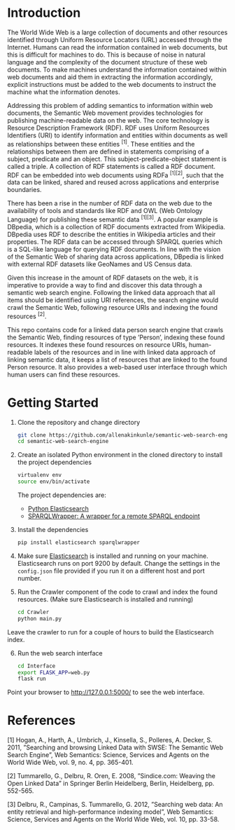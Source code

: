 # Introduction
The World Wide Web is a large collection of documents and other resources identified through Uniform Resource Locators (URL) accessed through the Internet. Humans can read the information contained in web documents, but this is difficult for machines to do. This is because of noise in natural language and the complexity of the document structure of these web documents. To make machines understand the information contained within web documents and aid them in extracting the information accordingly, explicit instructions must be added to the web documents to instruct the machine what the information denotes.

Addressing this problem of adding semantics to information within web documents, the Semantic Web movement provides technologies for publishing machine-readable data on the web. The core technology is Resource Description Framework (RDF). RDF uses Uniform Resources Identifiers (URI) to identify information and entities within documents as well as relationships between these entities <sup>[1]</sup>. These entities and the relationships between them are defined in statements comprising of a subject, predicate and an object. This subject-predicate-object statement is called a triple. A collection of RDF statements is called a RDF document. RDF can be embedded into web documents using RDFa <sup>[1][2]</sup>, such that the data can be linked, shared and reused across applications and enterprise boundaries.

There has been a rise in the number of RDF data on the web due to the availability of tools and standards like RDF and OWL (Web Ontology Language) for publishing these semantic data <sup>[1][3]</sup>. A popular example is DBpedia, which is a collection of RDF documents extracted from Wikipedia. DBpedia uses RDF to describe the entities in Wikipedia articles and their properties. The RDF data can be accessed through SPARQL queries which is a SQL-like language for querying RDF documents. In line with the vision of the Semantic Web of sharing data across applications, DBpedia is linked with external RDF datasets like GeoNames and US Census data.

Given this increase in the amount of RDF datasets on the web, it is imperative to provide a way to find and discover this data through a semantic web search engine. Following the linked data approach that all items should be identified using URI references, the search engine would crawl the Semantic Web, following resource URIs and indexing the found resources <sup>[2]</sup>.

This repo contains code for a linked data person search engine that crawls the Semantic Web, finding resources of type ’Person’, indexing these found resources. It indexes these found resources on resource URIs, human-readable labels of the resources and in line with linked data approach of linking semantic data, it keeps a list of resources that are linked to the found Person resource. It also provides a web-based user interface through which human users can find these resources.

# Getting Started
1. Clone the repository and change directory
    ```bash
    git clone https://github.com/allenakinkunle/semantic-web-search-engine
    cd semantic-web-search-engine
    ```

2. Create an isolated Python environment in the cloned directory to install the project dependencies
    ```bash
    virtualenv env
    source env/bin/activate
    ```
    The project dependencies are:
    * [Python Elasticsearch](https://elasticsearch-py.readthedocs.io/en/master/)
    * [SPARQLWrapper: A wrapper for a remote SPARQL endpoint](https://github.com/RDFLib/sparqlwrapper)

3. Install the dependencies
    ```bash
    pip install elasticsearch sparqlwrapper
    ```

4. Make sure [Elasticsearch](https://www.elastic.co/guide/en/elasticsearch/reference/current/_installation.html) is installed and running on your machine. Elasticsearch runs on port 9200 by default. Change the settings in the `config.json` file provided if you run it on a different host and port number.

5. Run the Crawler component of the code to crawl and index the found resources. (Make sure Elasticsearch is installed and running)
    ```bash
    cd Crawler
    python main.py
    ```
Leave the crawler to run for a couple of hours to build the Elasticsearch index.

6. Run the web search interface
    ```bash
    cd Interface
    export FLASK_APP=web.py
    flask run
    ```
Point your browser to http://127.0.0.1:5000/ to see the web interface.

# References
[1] Hogan, A., Harth, A., Umbrich, J., Kinsella, S., Polleres, A. Decker, S. 2011, ”Searching and browsing Linked Data with SWSE: The Semantic Web Search Engine”, Web Semantics: Science, Services and Agents on the World Wide Web, vol. 9, no. 4, pp. 365-401.

[2] Tummarello, G., Delbru, R. Oren, E. 2008, ”Sindice.com: Weaving the Open Linked Data” in Springer Berlin Heidelberg, Berlin, Heidelberg, pp. 552-565.

[3] Delbru, R., Campinas, S. Tummarello, G. 2012, ”Searching web data: An entity retrieval and high-performance indexing model”, Web Semantics: Science, Services and Agents on the World Wide Web, vol. 10, pp. 33-58.
